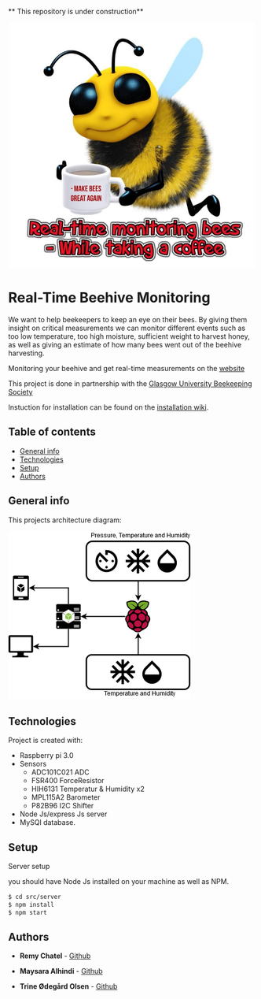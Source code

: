 ** This repository is under construction**

<p align="center">
	<a href="https://beehiveproject.herokuapp.com/">
	<img src="https://github.com/MaysaraHolmes/beehive/blob/master/bee_pic.jpg" 
	 title="Bee" alt="FVCproductions" width="500" height="500" ></a></p>




# Real-Time Beehive Monitoring

We want to help beekeepers to keep an eye on their bees. By giving them insight on critical measurements we can monitor different events such as too low temperature, too high moisture, sufficient weight to harvest honey, as well as giving an estimate of how many bees went out of the beehive harvesting. 

Monitoring your beehive and get real-time measurements on the [website](https://beehiveproject.herokuapp.com/)

This project is done in partnership with the [Glasgow University Beekeeping Society](https://www.facebook.com/GUBeekeepingSociety/)

Instuction for installation can be found on the [installation wiki](https://github.com/MaysaraHolmes/beehive/wiki/Installation).

## Table of contents
* [General info](#general-info)
* [Technologies](#technologies)
* [Setup](#setup)
* [Authors](#authors)

## General info
This projects architecture diagram:

<img src="https://github.com/MaysaraHolmes/beehive/blob/master/ArchitectureDiagram.png" title="Architecture" ></a>
	
## Technologies 

Project is created with:
* Raspberry pi 3.0
* Sensors
	* ADC101C021 ADC
	* FSR400 ForceResistor
	* HIH6131 Temperatur & Humidity x2
	* MPL115A2 Barometer
	* P82B96 I2C Shifter
* Node Js/express Js server
* MySQl database.
	
## Setup
Server setup

you should have Node Js installed on your machine as well as NPM.
```
$ cd src/server
$ npm install
$ npm start
```


## Authors

* **Remy Chatel**  - [Github](https://github.com/RemyChatel)

* **Maysara Alhindi**  - [Github](https://github.com/MaysaraHolmes)

* **Trine Ødegård Olsen**  - [Github](https://github.com/trineoo)


